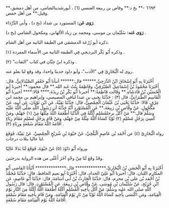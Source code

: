 ٦٦٩٣ -** بخ د:** وقاص بن ربيعة العنسي (٦) ، أبورشدينالشامي، من أهل دمشق،** وقيل:** من أهل حمص.

**رَوَى عَن:** المستورد بن شداد (بخ د) ، وأَبي الدَّرْدَاء.

**رَوَى عَنه:** سُلَيْمان بن موسى، ومحمد بن زياد الألهاني، ومكحول الشامي (بخ د) .

ذكره أبو زُرْعَة الدمشقي في الطبقة الثانية من أهل الشام.

وذكره أَبُو بَكْر البرديجي فِي الطبقة الثانية من الأَسماء المفردة (١) .

وذكره ابنُ حِبَّان في كتاب "الثقات" (٢) .

روى له الْبُخَارِيّ فِي "الأدب"، وأبو داود حديثا واحدا، وقد وقع لنا بعلو عنه.

أَخْبَرَنَا بِهِ أَبُو إِسْحَاقَ ابْنُ الدَّرَجِيِّ،****** قال:****** أنبأنا أَبُو جَعْفَرٍ الصَّيْدَلانِيُّ، قال: أَخْبَرَنَا مَحْمُودُ بْنُ إِسْمَاعِيلَ الصَّيْرَفِيُّ، وفَاطِمَةُ بِنْتُ عَبد الله.** قال محمود:** أخبرنا أبو الْحُسَيْنِ بْنُ فَاذشَاهِ.** وَقَالت فَاطِمَةُ:** أخبرنا أَبُو بَكْرِ بْنُ رِيذَةَ،**** قَالا:**** أخبرنا أَبُو الْقَاسِمِ الطَّبَرَانِيُّ، قال (٣) : حَدَّثَنَا يحيى بن عبدا لباقي المصيصي، وإبراهيم بن محمد ابن عِرْقٍ، قَالا: حَدَّثَنَا يَحْيَى بْنُ عُثْمَانَ الْحِمْصِيُّ، قال: حَدَّثَنَا بَقِيَّةُ، عَنِ ابْنِ ثَوْبَانَ، عَن أَبِيهِ، عَنْ مَكْحُولٍ، عَنْ وقَّاصِ بْنِ رَبِيعَةَ،** عَنِ الْمُسْتَوْرِدِ أَنَّهُ حَدَّثَهُ أن رَسُول اللَّهِ صَلَّى اللَّهُ عَلَيْهِ وسَلَّمَ قال:** مَنْ أَكَلَ برجلمُسْلِمٍ أَكْلَةً فِي الدُّنْيَا أَطْعَمَهُ اللَّهُ مِثْلَهَا مِنْ (١) جَهَنَّمَ، ومَنْ كُسِيَ بِرَجُلٍ مُسْلِمٍ (٢) ثَوْبًا كَسَاهُ اللَّهُ مِثْلَهُ مِنْ جَهَنَّمَ، ومَنْ قَامَ بِرَجُلٍ مُسْلِمٍ مَقَامَ رِيَاءٍ أَقَامَهُ اللَّهُ مَقَامَ سُمْعَةٍ ورِيَاءٍ (٣) .

رواه الْبُخَارِيّ (٤) عن أَحْمَد بْن عَاصِمٍ الْبَلْخِيِّ، عَنْ حَيْوَةَ بْنِ شُرَيْحٍ الْحِمْصِيِّ، عَنْ بَقِيَّةَ، فَوَقَعَ لنا عاليا بثلاث درجات.

ورواه أَبُو دَاوُدَ (٥) عَنْ حَيْوَةَ، فَوَقَعَ لَنَا بَدَلا عَالِيًا.

وقَدْ وقَعَ لَنَا مِنْ وجْهٍ آخَرَ أَعْلَى من هذه الرواية بدرجتين.

أَخْبَرَنَا بِهِ أَبُو الْحَسَنِ بْنُ الْبُخَارِيِّ،************** قال:************** أَنْبَأَنَا القاضي أَبُو المكارم اللبان، قال: أخبرنا أَبُو عَلِيّ الحداد، قال: أَخْبَرَنَا أبو نعيم الحافظ، قال: حَدَّثَنَا مُحَمَّدُ بْنُ أَحْمَد بْن علي بْن محرم، قال: حَدَّثَنَا الْحَارِثُ بْنُ أَبي أُسَامَةَ، قال: حَدَّثَنَا أَبُو عَاصِمٍ، عَنِ ابْنِ جُرَيْج، عَنْ سُلَيْمان بْنِ مُوسَى، عَنْ وقَّاصِ بْنِ رَبِيعَةَ، عَنِ الْمُسْتَوْرِدِ، قال: قال رَسُول اللَّهِ صلى الله عليه وسَلَّمَ: مَنْ أَكَلَ بِأَخِيهِ الْمُسْلِمِ أَكْلَةً أَطْعَمَهُ اللَّهُ أَكْلَةً مِنَ النَّارِ يَوْمَ الْقِيَامَةِ، ومَنِ اكْتَسَى بِأَخِيهِ كَسَاهُ اللَّهُ ثَوْبًا مِنْ نَارٍ يَوْمَ الْقِيَامَةِ، ومَنْ قَامَ بِأَخِيهِ مَقَامَ سُمْعَةٍ أَقَامَهُ اللَّهُ يَوْمَ الْقِيَامَةِ مَقَامَ سُمْعَةٍ.